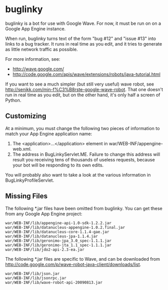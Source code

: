 buglinky
========

buglinky is a bot for use with Google Wave.  For now, it must be run on on
a Google App Engine instance.

When run, buglinky turns text of the form "bug #12" and "issue #13" into
links to a bug tracker.  It runs in real time as you edit, and it tries to
generate as little network traffic as possible.

For more information, see:

* <http://wave.google.com/>
* <http://code.google.com/apis/wave/extensions/robots/java-tutorial.html>

If you want to see a much simpler (but still very useful) wave robot, see
<http://senikk.com/min-f%C3%B8rste-google-wave-robot>.  That one doesn't
run in real time as you edit, but on the other hand, it's only half a
screen of Python.

Customizing
-----------

At a minimum, you must change the following two pieces of information to
match your App Engine application name:

1. The &lt;application>...&lt;/application> element in
   war/WEB-INF/appengine-web.xml.
2. The address in BugLinkyServlet.ME.  Failure to change this address
   will result you receiving tens of thousands of useless requests,
   because your bot will be responding to its own edits.

You will probably also want to take a look at the various information in
BugLinkyProfileServlet.

Missing Files
-------------

The following *.jar files have been omitted from buglinky.  You can get
these from any Google App Engine project:

    war/WEB-INF/lib/appengine-api-1.0-sdk-1.2.2.jar
    war/WEB-INF/lib/datanucleus-appengine-1.0.2.final.jar
    war/WEB-INF/lib/datanucleus-core-1.1.4-gae.jar
    war/WEB-INF/lib/datanucleus-jpa-1.1.4.jar
    war/WEB-INF/lib/geronimo-jpa_3.0_spec-1.1.1.jar
    war/WEB-INF/lib/geronimo-jta_1.1_spec-1.1.1.jar
    war/WEB-INF/lib/jdo2-api-2.3-ea.jar

The following *.jar files are specific to Wave, and can be downloaded from
<http://code.google.com/p/wave-robot-java-client/downloads/list>.

    war/WEB-INF/lib/json.jar
    war/WEB-INF/lib/jsonrpc.jar
    war/WEB-INF/lib/wave-robot-api-20090813.jar
